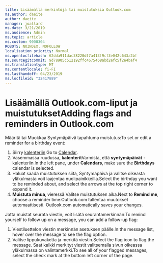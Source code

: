 ```yaml
---
title: Lisäämällä merkintöjä tai muistutuksia Outlook.com
ms.author: daeite
author: daeite
manager: joallard
ms.date: 3/21/2019
ms.audience: Admin
ms.topic: article
ms.custom: 9000304
ROBOTS: NOINDEX, NOFOLLOW
localization_priority: Normal
ms.openlocfilehash: 62dda911dac38220df7a413f9cf3e042c643a2bf
ms.sourcegitcommit: 9d78905c512192ffc4675468abd2efc5f2e4baf4
ms.translationtype: MT
ms.contentlocale: fi-FI
ms.lasthandoff: 04/23/2019
ms.locfileid: "32417889"
---
```

# <a name="adding-flags-and-reminders-in-outlookcom"></a><span data-ttu-id="3a60a-102">Lisäämällä Outlook.com-liput ja muistutukset</span><span class="sxs-lookup"><span data-stu-id="3a60a-102">Adding flags and reminders in Outlook.com</span></span>

<span data-ttu-id="3a60a-103">Määritä tai Muokkaa Syntymäpäivä tapahtuma muistutus:</span><span class="sxs-lookup"><span data-stu-id="3a60a-103">To set or edit a reminder for a birthday event:</span></span>

1. <span data-ttu-id="3a60a-104">Siirry [kalenteriin](https://outlook.live.com/calendar/).</span><span class="sxs-lookup"><span data-stu-id="3a60a-104">Go to [Calendar](https://outlook.live.com/calendar/).</span></span>
1. <span data-ttu-id="3a60a-105">Vasemmassa ruudussa, **kalenterit**Varmista, että **syntymäpäivät** -kalenteriin.</span><span class="sxs-lookup"><span data-stu-id="3a60a-105">In the left pane, under **Calendars**, make sure the **Birthdays** calendar is selected.</span></span>
1. <span data-ttu-id="3a60a-106">Haluat saada muistutuksen siitä, Syntymäpäivä ja valitse oikeasta yläkulmasta voit laajentaa nuolipainikkeilla.</span><span class="sxs-lookup"><span data-stu-id="3a60a-106">Select the birthday you want to be reminded about, and select the arrows at the top right corner to expand it.</span></span>
1. <span data-ttu-id="3a60a-107">**Muistuta minua**, vieressä Valitse muistutuksen aika.</span><span class="sxs-lookup"><span data-stu-id="3a60a-107">Next to **Remind me**, choose a reminder time.</span></span><span data-ttu-id="3a60a-108">Outlook.com tallentaa muutokset automaattisesti.</span><span class="sxs-lookup"><span data-stu-id="3a60a-108"> Outlook.com automatically saves your changes.</span></span>

<span data-ttu-id="3a60a-109">Jotta muistat seurata viestin, voit lisätä seurantamerkinnän:</span><span class="sxs-lookup"><span data-stu-id="3a60a-109">To remind yourself to follow up on a message, you can add a follow-up flag:</span></span>

1. <span data-ttu-id="3a60a-110">Viestiluettelon viestin merkinnän asetuksen päälle.</span><span class="sxs-lookup"><span data-stu-id="3a60a-110">In the message list, hover over the message to see the flag option.</span></span>
1. <span data-ttu-id="3a60a-111">Valitse lippukuvaketta ja merkitä viestin.</span><span class="sxs-lookup"><span data-stu-id="3a60a-111">Select the flag icon to flag the message.</span></span> <span data-ttu-id="3a60a-112">Saat kaikki merkityt viestit valitsemalla sivun oikeassa yläkulmassa on valintamerkki.</span><span class="sxs-lookup"><span data-stu-id="3a60a-112">To see all of your flagged messages, select the check mark at the bottom left corner of the page.</span></span>